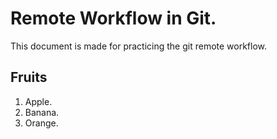 # Remote Workflow in Git.

This document is made for practicing the git remote workflow.

## Fruits

1. Apple.
2. Banana.
3. Orange.